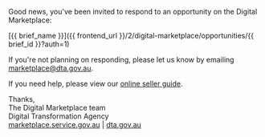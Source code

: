 Good news, you've been invited to respond to an opportunity on the Digital Marketplace:

[{{ brief_name }}]({{ frontend_url }}/2/digital-marketplace/opportunities/{{ brief_id }}?auth=1)

If you're not planning on responding, please let us know by emailing [marketplace@dta.gov.au](mailto:marketplace@dta.gov.au).

If you need help, please view our [online seller guide](https://marketplace1.zendesk.com/hc/en-gb/categories/115001540368-Seller-guide-and-FAQs).

Thanks,  
The Digital Marketplace team  
Digital Transformation Agency  
[marketplace.service.gov.au](https://marketplace.service.gov.au) | [dta.gov.au](https://www.dta.gov.au)
